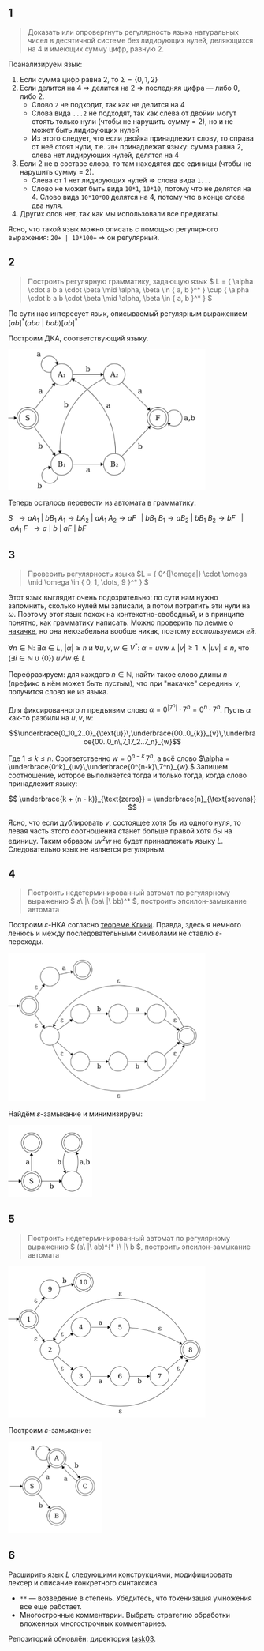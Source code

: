 ## 1

> Доказать или опровергнуть регулярность языка натуральных чисел в десятичной системе без лидирующих нулей, деляющихся на $4$ и имеющих сумму цифр, равную $2$.

Поанализируем язык:

1. Если сумма цифр равна $2$, то $\Sigma = \{ 0, 1, 2 \}$
2. Если делится на $4$ $\Rightarrow$ делится на $2$ $\Rightarrow$ последняя цифра — либо $0$, либо $2$.
    * Слово `2` не подходит, так как не делится на $4$
    * Слова вида `...2` не подходят, так как слева от двойки могут стоять только нули (чтобы не нарушить сумму = $2$), но и не может быть лидирующих нулей
    * Из этого следует, что если двойка принадлежит слову, то справа от неё стоят нули, т.е. `20+` принадлежат языку: сумма равна $2$, слева нет лидирующих нулей, делятся на 4
3. Если $2$ не в составе слова, то там находятся две единицы (чтобы не нарушить сумму = $2$).
    * Слева от $1$ нет лидирующих нулей $\Rightarrow$ слова вида `1...`
    * Слово не может быть вида `10*1`, `10*10`, потому что не делятся на $4$. Слово вида `10*10*00` делятся на $4$, потому что в конце слова два нуля.
4. Других слов нет, так как мы использовали все предикаты.

Ясно, что такой язык можно описать с помощью регулярного выражения:
`20+ | 10*100+` $\Rightarrow$ он регулярный.

## 2

> Построить регулярную грамматику, задающую язык $ L = \{ \alpha \cdot a b a \cdot \beta \mid \alpha, \beta \in \{ a, b \}^* \} \cup \{ \alpha \cdot b a b \cdot \beta \mid \alpha, \beta \in \{ a, b \}^* \} $

По сути нас интересует язык, описываемый регулярным выражением $[ab]^{* }(aba\ |\ bab)[ab]^{* }$

Построим ДКА, соответствующий языку.

<img src="./auto2.png" width="400"/>

Теперь осталось перевести из автомата в грамматику:

$S\ \ \to aA_1\ |\ bB_1$
$A_1 \to bA_2\ |\ aA_1$
$A_2 \to aF\ \ \,|\ bB_1$
$B_1 \to aB_2\ |\ bB_1$
$B_2 \to bF\ \ \ |\ aA_1$
$F\ \ \to a\ |\ b\ |\ aF\ |\ bF$


## 3

> Проверить регулярность языка $L = \{ 0^{|\omega|} \cdot \omega \mid \omega \in \{ 0, 1, \dots, 9 \}^* \} $

Этот язык выглядит очень подозрительно: по сути нам нужно запомнить, сколько нулей мы записали, а потом потратить эти нули на $\omega.$ Поэтому этот язык похож на контекстно-свободный, и в принципе понятно, как грамматику написать. Можно проверить по [лемме о накачке](https://ru.wikipedia.org/wiki/%D0%9B%D0%B5%D0%BC%D0%BC%D0%B0_%D0%BE_%D1%80%D0%B0%D0%B7%D1%80%D0%B0%D1%81%D1%82%D0%B0%D0%BD%D0%B8%D0%B8#%D0%9E%D0%B1%D1%80%D0%B0%D1%82%D0%BD%D0%B0%D1%8F_%D1%84%D0%BE%D1%80%D0%BC%D1%83%D0%BB%D0%B8%D1%80%D0%BE%D0%B2%D0%BA%D0%B0), но она неюзабельна вообще никак, поэтому <i>воспользуемся ей</i>.

$\forall n\in \mathbb {N}\colon\ \exists \alpha \in L,\ |\alpha |\geqslant n$ и $\forall u,v,w\in V^{* }\colon\ \alpha =uvw\land |v|\geqslant 1\ \land |uv|\leqslant n$, что $(\exists i\in \mathbb {N} \cup \{0\})\ uv^{i}w\not \in L$

Перефразируем: для каждого $n \in \mathbb{N}$, найти такое слово длины $n$ (префикс в нём может быть пустым), что при "накачке" середины $v$, получится слово не из языка.

Для фиксированного $n$ предъявим слово $\alpha = 0^{|7^n|}\cdot 7^n = 0^n\cdot 7^n$. Пусть $\alpha$ как-то разбили на $u, v, w$:

$$\underbrace{0_10_2..0}_{\text{u}}\,\underbrace{00..0_{k}}_{v}\,\underbrace{00..0_n\,7_17_2..7_n}_{w}$$

Где $1 \leqslant k \leqslant n$. Соответственно $w = 0^{n-k}\,7^n$, а всё слово $\alpha = \underbrace{0^k}_{uv}\,\underbrace{0^{n-k}\,7^n}_{w}.$ Запишем соотношение, которое выполняется тогда и только тогда, когда слово принадлежит языку:

$$ \underbrace{k + (n - k)}_{\text{zeros}} = \underbrace{n}_{\text{sevens}} $$

Ясно, что если дублировать $v$, состоящее хотя бы из одного нуля, то левая часть этого соотношения станет больше правой хотя бы на единицу. Таким образом $uv^2w$ не будет принадлежать языку $L$. Следовательно язык не является регулярным.

## 4

> Построить недетерминированный автомат по регулярному выражению $ a\ |\ (ba\ |\ bb)^* $, построить эпсилон-замыкание автомата

Построим $\varepsilon$-НКА согласно [теореме Клини](https://neerc.ifmo.ru/wiki/index.php?title=%D0%A2%D0%B5%D0%BE%D1%80%D0%B5%D0%BC%D0%B0_%D0%9A%D0%BB%D0%B8%D0%BD%D0%B8_(%D1%81%D0%BE%D0%B2%D0%BF%D0%B0%D0%B4%D0%B5%D0%BD%D0%B8%D0%B5_%D0%BA%D0%BB%D0%B0%D1%81%D1%81%D0%BE%D0%B2_%D0%B0%D0%B2%D1%82%D0%BE%D0%BC%D0%B0%D1%82%D0%BD%D1%8B%D1%85_%D0%B8_%D1%80%D0%B5%D0%B3%D1%83%D0%BB%D1%8F%D1%80%D0%BD%D1%8B%D1%85_%D1%8F%D0%B7%D1%8B%D0%BA%D0%BE%D0%B2)). Правда, здесь я немного ленюсь и между последовательными символами не ставлю $\varepsilon$-переходы.

<img src="auto42.png" width="400">

Найдём $\varepsilon$-замыкание и минимизируем:

<img src="auto43.png" width="170">


## 5

> Построить недетерминированный автомат по регулярному выражению $ (a\ |\ ab)^{* }\ |\ b $, построить эпсилон-замыкание автомата

<img src="auto5.png" width="400">

Построим $\varepsilon$-замыкание:

<img src="auto52.png" width="190">

## 6

Расширить язык $L$ следующими конструкциями, модифицировать лексер и описание конкретного синтаксиса
  * `**` — возведение в степень. Убедитесь, что токенизация умножения все еще работает.
  * Многострочные комментарии. Выбрать стратегию обработки вложенных многострочных комментариев.

Репозиторий обновлён: директория [task03](https://github.com/xamgore/au-fl/tree/master/task03).
